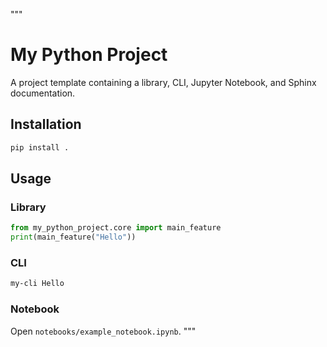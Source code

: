 """
# My Python Project

A project template containing a library, CLI, Jupyter Notebook, and Sphinx documentation.

## Installation

```bash
pip install .
```

## Usage

### Library

```python
from my_python_project.core import main_feature
print(main_feature("Hello"))
```

### CLI

```bash
my-cli Hello
```

### Notebook

Open `notebooks/example_notebook.ipynb`.
"""